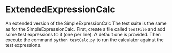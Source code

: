 # ExtendedExpressionCalc
An extended version of the SimpleExpressionCalc
The test suite is the same as for the SimpleExpressionCalc.
First, create a file called `testFile` and add some test expressions to it (one per line). A default one is provided.
Then execute the command `python testCalc.py` to run the calculator against the test expressions.
